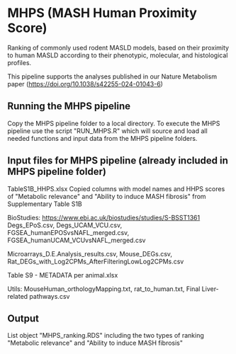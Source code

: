 # MHPS (MASH Human Proximity Score)
Ranking of commonly used rodent MASLD models, based on their proximity to human MASLD according to their phenotypic, molecular, and histological profiles. 

This pipeline supports the analyses published in our Nature Metabolism paper (https://doi.org/10.1038/s42255-024-01043-6)

Running the MHPS pipeline
--------------------------------------------
Copy the MHPS pipeline folder to a local directory. 
To execute the MHPS pipeline use the script "RUN_MHPS.R" which will source and load all needed functions and input data from the MHPS pipeline folders.


Input files for MHPS pipeline (already included in MHPS pipeline folder)
--------------------------------------------
TableS1B_HHPS.xlsx
Copied columns with model names and HHPS scores of "Metabolic relevance" and "Ability to induce MASH fibrosis" from Supplementary Table S1B

BioStudies: https://www.ebi.ac.uk/biostudies/studies/S-BSST1361
Degs_EPoS.csv, Degs_UCAM_VCU.csv, FGSEA_humanEPOSvsNAFL_merged.csv, FGSEA_humanUCAM_VCUvsNAFL_merged.csv

Microarrays_D.E.Analysis_results.csv, Mouse_DEGs.csv, Rat_DEGs_with_Log2CPMs_AfterFilteringLowLog2CPMs.csv

Table S9 - METADATA per animal.xlsx

Utils:
MouseHuman_orthologyMapping.txt, rat_to_human.txt, Final Liver-related pathways.csv

Output
--------------------------------------------
List object "MHPS_ranking.RDS" including the two types of ranking "Metabolic relevance" and "Ability to induce MASH fibrosis"
